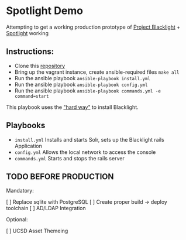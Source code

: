# Spotlight Demo

Attempting to get a working production prototype of [Project Blacklight](http://projectblacklight.org) + [Spotlight](https://github.com/projectblacklight/spotlight) working


## Instructions:

* Clone this [repository](https://github.com/jhriv/spotlight-demo.git)
* Bring up the vagrant instance, create ansible-required files `make all`
* Run the ansible playbook `ansible-playbook install.yml`
* Run the ansible playbook `ansible-playbook config.yml`
* Run the ansible playbook `ansible-playbook commands.yml -e command=start`

This playbook uses the ["hard way"](https://github.com/projectblacklight/blacklight/wiki/Quickstart) to install Blacklight.

## Playbooks

* `install.yml` Installs and starts Solr, sets up the Blacklight rails Application
* `config.yml` Allows the local network to access the console
* `commands.yml` Starts and stops the rails server



## TODO BEFORE PRODUCTION

Mandatory:

[ ] Replace sqlite with PostgreSQL
[ ] Create proper build -> deploy toolchain
[ ] AD/LDAP Integration

Optional:

[ ] UCSD Asset Themeing
